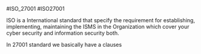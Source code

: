 #ISO_27001 #ISO27001


ISO is a International standard that specify the requirement for establishing, implementing, maintaining the ISMS in the Organization which cover your cyber security and information security both.

In 27001 standard we basically have a clauses


